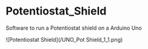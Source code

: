 # Potentiostat_Shield
Software to run a Potentiostat shield on a Arduino Uno

![Potentiostat Shield](/UNO_Pot Shield_1_1.png)

